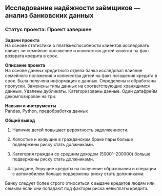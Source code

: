 ## Исследование надёжности заёмщиков — анализ банковских данных

### **Статус проекта**: Проект завершен 

**Задачи проекта**   
На основе статистики о платёжеспособности клиентов исследовать влияет ли семейное положение и количество детей клиента на факт возврата кредита в срок.

**Описание проекта**   
На основе данных кредитного отдела банка исследовал влияние семейного положения и
количества детей на факт погашения кредита в срок. Была получена информация о
данных. Определены и обработаны пропуски. Заменены типы данных на соответствующие
хранящимся данным. Удалены дубликаты. Категоризованы данные. Один датафрейм декомпозирован на три.

**Навыки и инструменты**   
Pandas, Python, предобработка данных

**Общий вывод**   
1. Наличие детей повышает вероятность задолженности.
2. Холостые и живущие в гражданском браке пары больше подвержены риску стать должниками.

3. Категория граждан со средним доходом (50001–200000) больше подвержены риску стать должниками.

4. Граждане, берущие кредиты на получение образования и операции с автомобилем больше подвержены риску стать должниками.

Банку следует более строго относиться к выдаче кредитов людям или семьям если они попадают под факторы риска невыплаты кредита.
